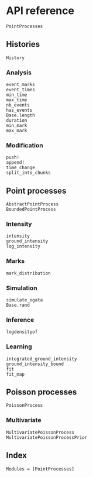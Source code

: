 # API reference

```@docs
PointProcesses
```

## Histories

```@docs
History
```

### Analysis

```@docs
event_marks
event_times
min_time
max_time
nb_events
has_events
Base.length
duration
min_mark
max_mark
```

### Modification

```@docs
push!
append!
time_change
split_into_chunks
```

## Point processes

```@docs
AbstractPointProcess
BoundedPointProcess
```

### Intensity

```@docs
intensity
ground_intensity
log_intensity
```

### Marks

```@docs
mark_distribution
```

### Simulation

```@docs
simulate_ogata
Base.rand
```

### Inference

```@docs
logdensityof
```

### Learning

```@docs
integrated_ground_intensity
ground_intensity_bound
fit
fit_map
```

## Poisson processes

```@docs
PoissonProcess
```

### Multivariate

```@docs
MultivariatePoissonProcess
MultivariatePoissonProcessPrior
```

## Index

```@index
Modules = [PointProcesses]
```
